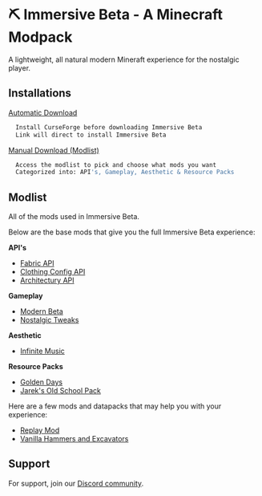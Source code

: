 
# ⛏ Immersive Beta - A Minecraft Modpack

A lightweight, all natural modern Mineraft experience for the nostalgic player.


## Installations

[Automatic Download](https://www.curseforge.com/minecraft/modpacks/immersive-beta)
```bash
  Install CurseForge before downloading Immersive Beta
  Link will direct to install Immersive Beta
```
[Manual Download (Modlist)](https://github.com/jigjagg/ImmersiveBeta/pull/1)

```bash
  Access the modlist to pick and choose what mods you want
  Categorized into: API's, Gameplay, Aesthetic & Resource Packs
```
## Modlist

All of the mods used in Immersive Beta.

Below are the base mods that give you the full Immersive Beta experience:

**API's**
- [Fabric API](https://www.curseforge.com/minecraft/mc-mods/fabric-api)
- [Clothing Config API](https://www.curseforge.com/minecraft/mc-mods/cloth-config)
- [Architectury API](https://www.curseforge.com/minecraft/mc-mods/architectury-api)

**Gameplay**
- [Modern Beta](https://www.curseforge.com/minecraft/mc-mods/modern-beta)
- [Nostalgic Tweaks](https://www.curseforge.com/minecraft/mc-mods/nostalgic-tweaks)

**Aesthetic**
- [Infinite Music](https://www.curseforge.com/minecraft/mc-mods/infinite-music)

**Resource Packs**
- [Golden Days](https://www.curseforge.com/minecraft/texture-packs/golden-days)
- [Jarek's Old School Pack](https://www.planetminecraft.com/texture-pack/jarek-s-old-school-pack/)


Here are a few mods and datapacks that may help you with your experience:
- [Replay Mod](https://www.replaymod.com/)
- [Vanilla Hammers and Excavators](https://www.planetminecraft.com/data-pack/vanilla-hammers-and-excavators-for-1-18-1/)

## Support

For support, join our [Discord community](https://linktodocumentation).

